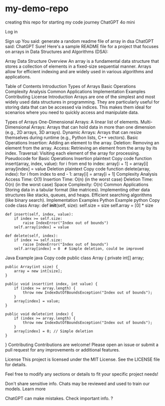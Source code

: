 # my-demo-repo
creating this repo for starting my code journey
ChatGPT 4o mini

Log in

Sign up
You said:
generate a random readme file of array in dsa 
ChatGPT said:
ChatGPT
Sure! Here's a sample README file for a project that focuses on arrays in Data Structures and Algorithms (DSA):

Array Data Structure
Overview
An array is a fundamental data structure that stores a collection of elements in a fixed-size sequential manner. Arrays allow for efficient indexing and are widely used in various algorithms and applications.

Table of Contents
Introduction
Types of Arrays
Basic Operations
Complexity Analysis
Common Applications
Implementation Examples
Contributing
License
Introduction
Arrays are one of the simplest and most widely used data structures in programming. They are particularly useful for storing data that can be accessed via indices. This makes them ideal for scenarios where you need to quickly access and manipulate data.

Types of Arrays
One-Dimensional Arrays: A linear list of elements.
Multi-Dimensional Arrays: Arrays that can hold data in more than one dimension (e.g., 2D arrays, 3D arrays).
Dynamic Arrays: Arrays that can resize themselves during runtime (e.g., Python lists, C++ vectors).
Basic Operations
Insertion: Adding an element to the array.
Deletion: Removing an element from the array.
Access: Retrieving an element from the array by its index.
Traversal: Visiting each element of the array for processing.
Pseudocode for Basic Operations
Insertion
plaintext
Copy code
function insert(array, index, value):
    for i from end to index:
        array[i + 1] = array[i]
    array[index] = value
Deletion
plaintext
Copy code
function delete(array, index):
    for i from index to end - 1:
        array[i] = array[i + 1]
Complexity Analysis
Access Time: O(1)
Insertion Time: O(n) (in the worst case)
Deletion Time: O(n) (in the worst case)
Space Complexity: O(n)
Common Applications
Storing data in a tabular format (like matrices).
Implementing other data structures like stacks, queues, and heaps.
Efficient searching algorithms (like binary search).
Implementation Examples
Python Example
python
Copy code
class Array:
    def __init__(self, size):
        self.size = size
        self.array = [0] * size
    
    def insert(self, index, value):
        if index >= self.size:
            raise IndexError("Index out of bounds")
        self.array[index] = value
    
    def delete(self, index):
        if index >= self.size:
            raise IndexError("Index out of bounds")
        self.array[index] = 0  # Simple deletion, could be improved
Java Example
java
Copy code
public class Array {
    private int[] array;

    public Array(int size) {
        array = new int[size];
    }

    public void insert(int index, int value) {
        if (index >= array.length) {
            throw new IndexOutOfBoundsException("Index out of bounds");
        }
        array[index] = value;
    }

    public void delete(int index) {
        if (index >= array.length) {
            throw new IndexOutOfBoundsException("Index out of bounds");
        }
        array[index] = 0; // Simple deletion
    }
}
Contributing
Contributions are welcome! Please open an issue or submit a pull request for any improvements or additional features.

License
This project is licensed under the MIT License. See the LICENSE file for details.

Feel free to modify any sections or details to fit your specific project needs!




Don't share sensitive info. Chats may be reviewed and used to train our models. Learn more


ChatGPT can make mistakes. Check important info.
?

